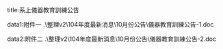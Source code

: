 title:系上儀器教育訓練公告

data1:附件一
.\整理v2\104年度最新消息\10月份公告\儀器教育訓練公告-1.doc

data2:附件二
.\整理v2\104年度最新消息\10月份公告\儀器教育訓練公告-2.doc

